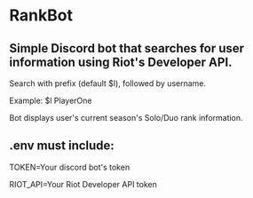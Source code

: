 # RankBot
## Simple Discord bot that searches for user information using Riot's Developer API.

Search with prefix (default $l), followed by username.

Example: $l PlayerOne

Bot displays user's current season's Solo/Duo rank information.

## .env must include:

TOKEN=Your discord bot's token

RIOT_API=Your Riot Developer API token